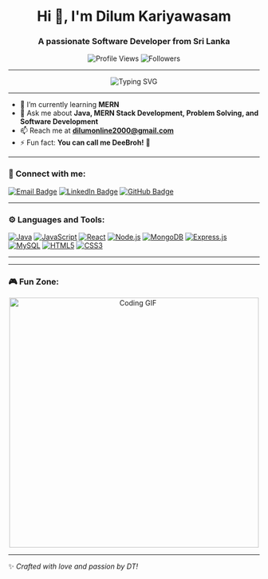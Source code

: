 <h1 align="center">Hi 👋, I'm Dilum Kariyawasam</h1>
<h3 align="center">A passionate Software Developer from Sri Lanka</h3>

<p align="center"> 
  <img src="https://komarev.com/ghpvc/?username=dilumonline2000&label=Profile%20views&color=0e75b6&style=flat" alt="Profile Views" />
  <img src="https://img.shields.io/github/followers/dilumonline2000?label=Followers&style=social" alt="Followers" />
</p>

---

<p align="center">
  <img src="https://readme-typing-svg.demolab.com?font=Fira+Code&size=25&pause=1000&color=0E75B6&width=500&lines=Software+Developer+%7C+Problem+Solver;Open+Source+Contributor;Enthusiastic+Java+Learner;Lifelong+Tech+Explorer" alt="Typing SVG" />
</p>

---

- 🌱 I’m currently learning **MERN**  
- 💬 Ask me about **Java, MERN Stack Development, Problem Solving, and Software Development**  
- 📫 Reach me at **dilumonline2000@gmail.com**  
- ⚡ Fun fact: **You can call me DeeBroh!** 🎉  

---

<h3 align="left">🔗 Connect with me:</h3>
<p align="left">
  <a href="mailto:dilumonline2000@gmail.com"><img src="https://img.shields.io/badge/Email-D14836?style=for-the-badge&logo=gmail&logoColor=white" alt="Email Badge"></a>
  <a href="https://linkedin.com/in/dilumkariyawasam" target="_blank"><img src="https://img.shields.io/badge/LinkedIn-0A66C2?style=for-the-badge&logo=linkedin&logoColor=white" alt="LinkedIn Badge"></a>
  <a href="https://github.com/dilumonline2000" target="_blank"><img src="https://img.shields.io/badge/GitHub-171515?style=for-the-badge&logo=github&logoColor=white" alt="GitHub Badge"></a>
</p>

---

<h3 align="left">⚙️ Languages and Tools:</h3>
<p align="left">
  <a href="https://www.java.com" target="_blank"><img src="https://img.shields.io/badge/Java-ED8B00?style=for-the-badge&logo=java&logoColor=white" alt="Java"></a>
  <a href="https://developer.mozilla.org/en-US/docs/Web/JavaScript" target="_blank"><img src="https://img.shields.io/badge/JavaScript-F7DF1E?style=for-the-badge&logo=javascript&logoColor=black" alt="JavaScript"></a>
  <a href="https://reactjs.org/" target="_blank"><img src="https://img.shields.io/badge/React-61DAFB?style=for-the-badge&logo=react&logoColor=black" alt="React"></a>
  <a href="https://nodejs.org" target="_blank"><img src="https://img.shields.io/badge/Node.js-339933?style=for-the-badge&logo=node.js&logoColor=white" alt="Node.js"></a>
  <a href="https://www.mongodb.com/" target="_blank"><img src="https://img.shields.io/badge/MongoDB-4EA94B?style=for-the-badge&logo=mongodb&logoColor=white" alt="MongoDB"></a>
  <a href="https://expressjs.com/" target="_blank"><img src="https://img.shields.io/badge/Express.js-404D59?style=for-the-badge&logo=express&logoColor=white" alt="Express.js"></a>
  <a href="https://www.mysql.com/" target="_blank"><img src="https://img.shields.io/badge/MySQL-005C84?style=for-the-badge&logo=mysql&logoColor=white" alt="MySQL"></a>
  <a href="https://www.w3.org/html/" target="_blank"><img src="https://img.shields.io/badge/HTML5-E34F26?style=for-the-badge&logo=html5&logoColor=white" alt="HTML5"></a>
  <a href="https://www.w3schools.com/css/" target="_blank"><img src="https://img.shields.io/badge/CSS3-1572B6?style=for-the-badge&logo=css3&logoColor=white" alt="CSS3"></a>
</p>

---


---

<h3 align="left">🎮 Fun Zone:</h3>
<p align="center">
  <img src="https://media.giphy.com/media/qgQUggAC3Pfv687qPC/giphy.gif" alt="Coding GIF" width="500" />
</p>

---

✨ *Crafted with love and passion by DT!*
